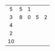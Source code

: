 |       |       |       |       |       |
| :---: | :---: | :---: | :---: | :---: |
|   5   |   5   |   1   |       |       |
|   3   |   8   |   0   |   5   |   2   |
|   4   |       |       |       |       |
|   2   |       |       |       |       |
|  10   |       |       |       |       |